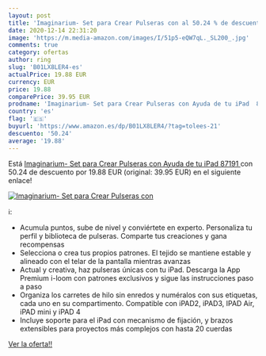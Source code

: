 ```yaml
---
layout: post
title: 'Imaginarium- Set para Crear Pulseras con al 50.24 % de descuento'
date: 2020-12-14 22:31:20
image: 'https://m.media-amazon.com/images/I/51p5-eQW7qL._SL200_.jpg'
comments: true
category: ofertas
author: ring
slug: 'B01LX8LER4-es'
actualPrice: 19.88 EUR
currency: EUR
price: 19.88
comparePrice: 39.95 EUR
prodname: 'Imaginarium- Set para Crear Pulseras con Ayuda de tu iPad  87191 '
country: 'es'
flag: '🇪🇸'
buyurl: 'https://www.amazon.es/dp/B01LX8LER4/?tag=tolees-21'
descuento: '50.24'
average: '19.88'
---
```


Está [Imaginarium- Set para Crear Pulseras con Ayuda de tu iPad  87191 ](https://www.amazon.es/dp/B01LX8LER4/?tag=tolees-21) con 50.24 de descuento por 19.88 EUR (original: 39.95 EUR) en el siguiente enlace!

[![Imaginarium- Set para Crear Pulseras con](https://m.media-amazon.com/images/I/51p5-eQW7qL._SL200_.jpg)](https://www.amazon.es/dp/B01LX8LER4/?tag=tolees-21)

ℹ️:

- Acumula puntos, sube de nivel y conviértete en experto. Personaliza tu perfil y biblioteca de pulseras. Comparte tus creaciones y gana recompensas
- Selecciona o crea tus propios patrones. El tejido se mantiene estable y alineado con el telar de la pantalla mientras avanzas
- Actual y creativa, haz pulseras únicas con tu iPad. Descarga la App Premium i-loom con patrones exclusivos y sigue las instrucciones paso a paso
- Organiza los carretes de hilo sin enredos y numéralos con sus etiquetas, cada uno en su compartimento. Compatible con iPAD2, iPAD3, IPAD Air, iPAD mini y iPAD 4
- Incluye soporte para el iPad con mecanismo de fijación, y brazos extensibles para proyectos más complejos con hasta 20 cuerdas

[Ver la oferta!!](https://www.amazon.es/dp/B01LX8LER4/?tag=tolees-21)
